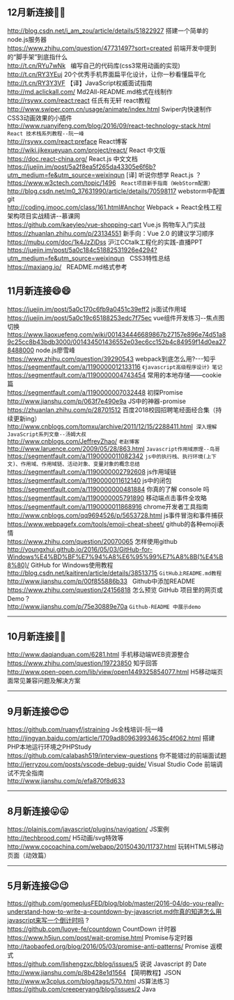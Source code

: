 ## 12月新连接:dancer::dancer:  
http://blog.csdn.net/i_am_zou/article/details/51822927 搭建一个简单的node.js服务器    
https://www.zhihu.com/question/47731497?sort=created  前端开发中提到的“脚手架”到底指什么         
http://t.cn/RYu7wNk   编写自己的代码库(css3常用动画的实现)         
http://t.cn/RY3YEuj 20个优秀手机界面扁平化设计，让你一秒看懂扁平化      
http://t.cn/RY3Y3VF 【译】JavaScript权威面试指南   
http://md.aclickall.com/ Md2All-README.md格式在线制作       
http://rsywx.com/react:react  任氏有无轩 react教程     
http://www.swiper.com.cn/usage/animate/index.html  Swiper内快速制作CSS3动画效果的小插件     
http://www.ruanyifeng.com/blog/2016/09/react-technology-stack.html `React 技术栈系列教程--阮一峰`       
http://rsywx.com/react:preface React博客     
http://wiki.jikexueyuan.com/project/react/ React 中文版    
https://doc.react-china.org/ React.js 中文文档   
https://juejin.im/post/5a2f8ea5f265da43305e6f6b?utm_medium=fe&utm_source=weixinqun  [译] 听说你想学 React.js ？    
https://www.w3ctech.com/topic/1496   `React项目新手指南（WebStorm配置）`       
http://blog.csdn.net/m0_37631990/article/details/70598117  webstorm中配置git    
http://coding.imooc.com/class/161.html#Anchor Webpack + React全栈工程架构项目实战精讲--慕课网   
https://github.com/kaeyleo/vue-shopping-cart Vue.js 购物车入门实战       
https://zhuanlan.zhihu.com/p/23134551 新手向：Vue 2.0 的建议学习顺序    
https://mubu.com/doc/1k4JzZiDss 沪江CCtalk工程化的实践-直播PPT    
https://juejin.im/post/5a0c184c51882531926e4294?utm_medium=fe&utm_source=weixinqun   CSS3特性总结     
https://maxiang.io/   README.md格式参考  

## 11月新连接:smile::smile:
https://juejin.im/post/5a0c170c6fb9a0451c39eff2 js面试作用域   
https://juejin.im/post/5a0c19c65188253edc7f75ec vue组件开发练习--焦点图切换  
https://www.liaoxuefeng.com/wiki/001434446689867b27157e896e74d51a89c25cc8b43bdb3000/001434501436552e03ec6cc152b4c84959f14d0ea278488000  node.js廖雪峰     
https://www.zhihu.com/question/39290543  webpack到底怎么用?---知乎       
https://segmentfault.com/a/1190000012133116 `《javascript高级程序设计》笔记`  
https://segmentfault.com/a/1190000004743454 常用的本地存储——cookie篇  
https://segmentfault.com/a/1190000007032448 初探Promise  
http://www.jianshu.com/p/063f7e490e9a JS中的神器-promise  
https://zhuanlan.zhihu.com/p/28701512 百度2018校园招聘笔经面经合集（持续更新ing）<br> 
http://www.cnblogs.com/tomxu/archive/2011/12/15/2288411.html  `深入理解JavaScript系列文章--汤姆大叔`<br> 
http://www.cnblogs.com/JeffreyZhao/   `老赵博客`<br>
http://www.laruence.com/2009/05/28/863.html  `Javascript作用域原理--鸟哥`<br>
https://segmentfault.com/a/1190000011082342  `js中的执行栈、执行环境(上下文)、作用域、作用域链、活动对象、变量对象的概念总结`<br>
https://segmentfault.com/a/1190000002792608  js作用域链<br>
https://segmentfault.com/a/1190000011612140  js中的闭包<br> 
https://segmentfault.com/a/1190000000481884  你真的了解 console 吗<br>
https://segmentfault.com/a/1190000005791890  移动端点击事件全攻略<br>
https://segmentfault.com/a/1190000011868916  chrome开发者工具指南<br>
http://www.cnblogs.com/qq9694526/p/5653728.html     js事件冒泡和事件捕获<br>
https://www.webpagefx.com/tools/emoji-cheat-sheet/  github的各种emoji表情<br>
https://www.zhihu.com/question/20070065      怎样使用github<br>
http://youngxhui.github.io/2016/05/03/GitHub-for-Windows%E4%BD%BF%E7%94%A8%E6%95%99%E7%A8%8B(%E4%B8%80)/  GitHub for Windows使用教程<br>
http://blog.csdn.net/kaitiren/article/details/38513715  `GitHub上README.md教程`<br>
http://www.jianshu.com/p/00f855886b33   Github中添加README<br>
https://www.zhihu.com/question/24156818  怎么预览 GitHub 项目里的网页或 Demo？<br>
http://www.jianshu.com/p/75e30889e70a  `Github-README 中展示demo`<br>
***
## 10月新连接:raised_hands::raised_hands:
http://www.daqianduan.com/6281.html  手机移动端WEB资源整合<br>
https://www.zhihu.com/question/19723850  知乎回答<br>
http://www.open-open.com/lib/view/open1449325854077.html  H5移动端页面常见兼容问题及解决方案<br>
***
## 9月新连接:heart_eyes::heart_eyes:
https://github.com/ruanyf/jstraining  Js全栈培训-阮一峰<br>
http://jingyan.baidu.com/article/1709ad809639934635c4f062.html  搭建PHP本地运行环境之PHPStudy<br>
https://github.com/calabash519/interview-questions  你不能错过的前端面试题<br>
http://jerryzou.com/posts/vscode-debug-guide/  Visual Studio Code 前端调试不完全指南<br>
http://www.jianshu.com/p/efa870f8d633 <br>
***
## 8月新连接:stuck_out_tongue::stuck_out_tongue:
https://plainjs.com/javascript/plugins/navigation/ JS案例<br>
http://techbrood.com/  H5动画/svg特效等<br>
http://www.cocoachina.com/webapp/20150430/11737.html 玩转HTML5移动页面（动效篇）<br>
***
## 5月新连接:wink::wink:
https://github.com/gomeplusFED/blog/blob/master/2016-04/do-you-really-understand-how-to-write-a-countdown-by-javascript.md你真的知道怎么用javascript来写一个倒计时吗 ?<br>
https://github.com/luoye-fe/countdown  CountDown 计时器<br>
https://www.h5jun.com/post/wait-promise.html Promise与定时器<br>
http://taobaofed.org/blog/2016/05/03/promise-anti-patterns/ Promise 返模式 <br>
https://github.com/lishengzxc/bblog/issues/5  说说 Javascript 的 Date<br>
http://www.jianshu.com/p/8b428e1d1564 【简明教程】JSON <br>
http://www.w3cplus.com/blog/tags/570.html JS算法练习<br>
https://github.com/creeperyang/blog/issues/2 Java
